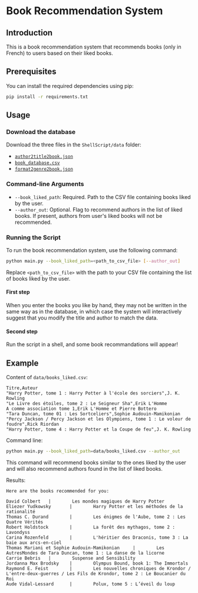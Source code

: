 # Book Recommendation System

## Introduction

This is a book recommendation system that recommends books (only in French) to users based on their liked books.

## Prerequisites

You can install the required dependencies using pip:

```bash
pip install -r requirements.txt
```

## Usage

### Download the database

Download the three files in the `ShellScript/data` folder:
- [`author2title2book.json`](https://drive.google.com/file/d/1aii0jIF04xocE5WUGjibGO4D-YE5Ywo7/view?usp=sharing)
- [`book_database.csv`](https://drive.google.com/file/d/1VX7HHA2yuYeLq_HWHm7BuJwcjHI4BjGa/view?usp=sharing)
- [`format2genre2book.json`](https://drive.google.com/file/d/1iyNnbxL0vX5pw7lag-yIT_yYDmXCoYGq/view?usp=sharing)

### Command-line Arguments

- `--book_liked_path`: Required. Path to the CSV file containing books liked by the user.
- `--author_out`: Optional. Flag to recommend authors in the list of liked books. If present, authors from user's liked books will not be recommended.

### Running the Script

To run the book recommendation system, use the following command:

```bash
python main.py --book_liked_path=<path_to_csv_file> [--author_out]
```

Replace `<path_to_csv_file>` with the path to your CSV file containing the list of books liked by the user.

#### First step

When you enter the books you like by hand, they may not be written in the same way as in the database, in which case the system will interactively suggest that you modify the title and author to match the data.

#### Second step

Run the script in a shell, and some book recommandations will appear!

## Example

Content of ```data/books_liked.csv```:

```
Titre,Auteur
"Harry Potter, tome 1 : Harry Potter à l'école des sorciers",J. K. Rowling
"Le Livre des étoiles, tome 2 : Le Seigneur Sha",Erik L'Homme
A comme association tome 1,Erik L'Homme et Pierre Bottero
"Tara Duncan, tome 01 : Les Sortceliers",Sophie Audouin-Mamikonian
"Percy Jackson / Percy Jackson et les Olympiens, tome 1 : Le voleur de foudre",Rick Riordan
"Harry Potter, tome 4 : Harry Potter et la Coupe de feu",J. K. Rowling
```

Command line:

```bash
python main.py --book_liked_path=data/books_liked.csv --author_out
```

This command will recommend books similar to the ones liked by the user and will also recommend authors found in the list of liked books.

Results:
```
Here are the books recommended for you:

David Colbert   |        Les mondes magiques de Harry Potter
Eliezer Yudkowsky       |        Harry Potter et les méthodes de la rationalité
Thomas C. Durand        |        Les énigmes de l'Aube, tome 2 : Les Quatre Vérités
Robert Holdstock        |        La forêt des mythagos, tome 2 : Lavondyss
Carina Rozenfeld        |        L'héritier des Draconis, tome 3 : La baie aux arcs-en-ciel
Thomas Mariani et Sophie Audouin-Mamikonian     |        Les AutresMondes de Tara Duncan, tome 1 : La danse de la licorne
Carrie Bebris   |        Suspense and Sensibility
Jordanna Max Brodsky    |        Olympus Bound, book 1: The Immortals
Raymond E. Feist        |        Les nouvelles chroniques de Krondor / L'entre-deux-guerres / Les Fils de Krondor, tome 2 : Le Boucanier du Roi
Aude Vidal-Lessard      |        Polux, tome 5 : L’éveil du loup
```